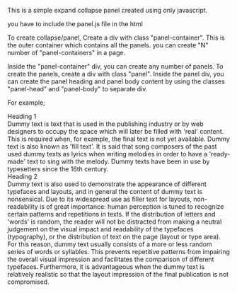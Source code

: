 This is a simple expand collapse panel created using only javascript.

you have to include the panel.js file in the html 

To create collapse/panel, Create a div with class "panel-container". This is the outer container which contains all the panels. you can create "N" number of "panel-containers" in a page.

Inside the "panel-container" div, you can create any number of panels. To create the panels, create a div with class "panel". Inside the panel div, you can create the panel heading and panel body content by using the classes "panel-head" and "panel-body" to separate div. 

For example;

 <div class="panel-container">
        <div class="panel">
            <div class="panel-head">Heading 1</div>
            <div class="panel-body">Dummy text is text that is used in the publishing industry or by web designers to occupy the space which will
                later be filled with 'real' content. This is required when, for example, the final text is not yet available.
                Dummy text is also known as 'fill text'. It is said that song composers of the past used dummy texts as lyrics
                when writing melodies in order to have a 'ready-made' text to sing with the melody. Dummy texts have been
                in use by typesetters since the 16th century.
            </div>
        </div>
        <div class="panel">
            <div class="panel-head">Heading 2</div>
            <div class="panel-body">Dummy text is also used to demonstrate the appearance of different typefaces and layouts, and in general the
                content of dummy text is nonsensical. Due to its widespread use as filler text for layouts, non-readability
                is of great importance: human perception is tuned to recognize certain patterns and repetitions in texts.
                If the distribution of letters and 'words' is random, the reader will not be distracted from making a neutral
                judgement on the visual impact and readability of the typefaces (typography), or the distribution of text
                on the page (layout or type area). For this reason, dummy text usually consists of a more or less random
                series of words or syllables. This prevents repetitive patterns from impairing the overall visual impression
                and facilitates the comparison of different typefaces. Furthermore, it is advantageous when the dummy text
                is relatively realistic so that the layout impression of the final publication is not compromised.
            </div>
        </div>
    </div>
     <script src="panels.js" /></script>
